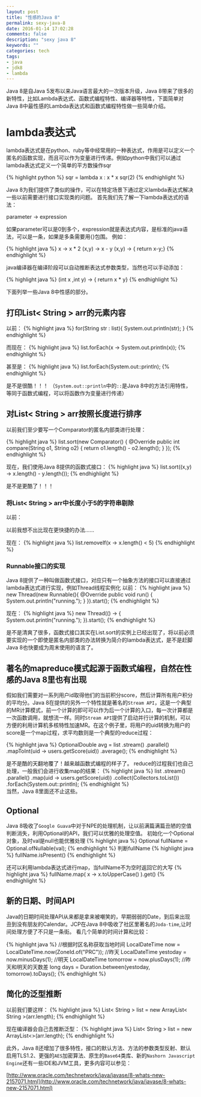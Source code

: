 ```yaml
---
layout: post
title: "性感的Java 8"
permalink: sexy-java-8
date: 2016-01-14 17:02:28
comments: false
description: "sexy java 8"
keywords: ""
categories: tech
tags:
- java
- jdk8
- lambda
---
```


Java 8是自Java 5发布以来Java语言最大的一次版本升级，Java 8带来了很多的新特性，比如Lambda表达式、函数式编程特性、编译器等特性，下面简单对Java 8中最性感的Lambda表达式和函数式编程特性做一些简单介绍。
<!--more-->

# lambda表达式
lambda表达式是在python、ruby等中经常用的一种表达式，作用是可以定义一个匿名的函数实现，而且可以作为变量进行传递。例如python中我们可以通过lambda表达式定义一个简单的平方数操作sqr

{% highlight python %}
sqr = lambda x : x * x
sqr(2)
{% endhighlight %}

Java 8为我们提供了类似的操作，可以在特定场景下通过定义lambda表达式解决一些以前需要进行接口实现类的问题。
首先我们先了解一下lambda表达式的语法：

  parameter -> expression
  
如果parameter可以是0到多个，expression就是表达式内容，是标准的java语法，可以是一条，如果是多条需要用{}包围。
例如：

{% highlight java %}
x -> x * 2
(x,y) -> x - y
(x,y) -> { return x-y;}
{% endhighlight %}

java编译器在编译阶段可以自动推断表达式参数类型，当然也可以手动添加：

{% highlight java %}
(int x ,int y) -> { return x * y}
{% endhighlight %}

下面列举一些Java 8中性感的部分。


## 打印List< String > arr的元素内容

以前：
{% highlight java %}
for(String str : list){
  System.out.println(str);
}
{% endhighlight %}
       
而现在：
{% highlight java %}
list.forEach(x -> System.out.println(x));
{% endhighlight %}

甚至是：
{% highlight java %}
list.forEach(System.out::println);
{% endhighlight %}

是不是很酷！！！ （`System.out::println`中的`::`是Java 8中的方法引用特性，等同于函数式编程，可以将函数作为变量进行传递）

## 对List< String > arr按照长度进行排序
以前我们至少要写一个Comparator的匿名内部类进行处理：

{% highlight java %}
list.sort(new Comparator<String>() {
  @Override
  public int compare(String o1, String o2) {
    return o1.length() - o2.length();
  }
});
{% endhighlight %}       

现在，我们使用Java 8提供的函数式接口：
{% highlight java %}
  list.sort((x,y) -> x.length() - y.length());
{% endhighlight %}    

是不是更酷了！！！

### 将List< String > arr中长度小于5的字符串剔除
以前：

  以前我想不出比现在更快捷的办法......

现在：
{% highlight java %}
  list.removeIf(x -> x.length() < 5)
{% endhighlight %}      

### Runnable接口的实现
Java 8提供了一种叫做函数式接口，对应只有一个抽象方法的接口可以直接通过lambda表达式进行实现，例如Thread线程实例化
以前：
{% highlight java %}
new Thread(new Runnable(){
  @Override
  public void run() {
    System.out.println("running.");
  }
}).start();
{% endhighlight %}  

现在：
{% highlight java %}
new Thread(() -> {
  System.out.println("running.");
}).start();
{% endhighlight %}  

是不是清爽了很多，函数式接口其实在List.sort的实例上已经出现了，将以前必须要实现的一个即使是匿名内部类的办法转换为简介的lambda表达式，是不是赶脚Java 8也快要成为周末使用的语言了。

## 著名的mapreduce模式起源于函数式编程，自然在性感的Java 8里也有出现
假如我们需要对一系列用户id取得他们的当前积分score，然后计算所有用户积分的平均分。Java 8在提供的另外一个特性就是著名的`Stream API`，这是一个典型的MR计算模式，前一个计算的即可可以作为后一个计算的入口，每一次计算都是一次函数调用，就想流一样。同时`Stream API`提供了启动并行计算的机制，可以方便的利用计算机多核特性加速MR。在这个例子里，将用户的uid转换为用户的score是一个map过程，求平均数则是一个典型的reduce过程：

{% highlight java %}
OptionalDouble avg = list
  .stream()
  .parallel()
  .mapToInt(uid -> users.getScore(uid))
  .average();
{% endhighlight %}  

是不是酷的天翻地覆了！越来越函数式编程的样子了。
reduce的过程我们也自己处理，一般我们会进行收集map的结果：
{% highlight java %}
list
  .stream()
  .parallel()
  .map(uid -> users.getScore(uid))
  .collect(Collectors.toList())
  .forEach(System.out::println);
{% endhighlight %}  
当然，Java 8里面还不止这些。

## Optional
Java 8吸收了`Google Guava`中对于NPE的处理机制，让以前满篇满篇丑陋的空值判断消失，利用Optional的API，我们可以优雅的处理空值。
初始化一个Optional对象，及时val是null也能优雅处理
{% highlight java %}
Optional<String> fullName = Optional.ofNullable(val);
{% endhighlight %}
判断fullName
{% highlight java %}
fullName.isPresent()
{% endhighlight %}

还可以利用lambda表达式进行map，当fullName不为空时返回它的大写
{% highlight java %}
fullName.map( x -> x.toUpperCase() ).get()
{% endhighlight %}  

## 新的日期、时间API
Java的日期时间处理API从来都是拿来被嘲笑的，早期弱弱的Date，到后来出现丑到没有朋友的Calendar。JCP在Java 8中吸收了社区里著名的`Joda-time`,让时间处理方便了不只是一条街。
看几个简单的时间计算和比较：

{% highlight java %}
//根据时区名称获取当地时间
LocalDateTime now = LocalDateTime.now(ZoneId.of("PRC"));
//昨天
LocalDateTime yestoday = now.minusDays(1);
//明天
LocalDateTime tomorrow = now.plusDays(1);
//昨天和明天的天数差
long days = Duration.between(yestoday, tomorrow).toDays();
{% endhighlight %}  

## 简化的泛型推断
以前我们要这样：
{% highlight java %}
List< String > list = new ArrayList< String >(arr.length);
{% endhighlight %}  

现在编译器会自己去推断泛型：
{% highlight java %}
List< String > list = new ArrayList<>(arr.length);
{% endhighlight %} 

此外，Java 8还增加了很多特性，接口的默认方法、方法的参数类型反射、默认启用TLS1.2、更强的`AES`加密算法、原生的`Base64`类库、新的`Nashorn Javascript Engine`还有一些IDE和JVM工具，更多内容可以参见：

  
[http://www.oracle.com/technetwork/java/javase/8-whats-new-2157071.html](http://www.oracle.com/technetwork/java/javase/8-whats-new-2157071.html)
